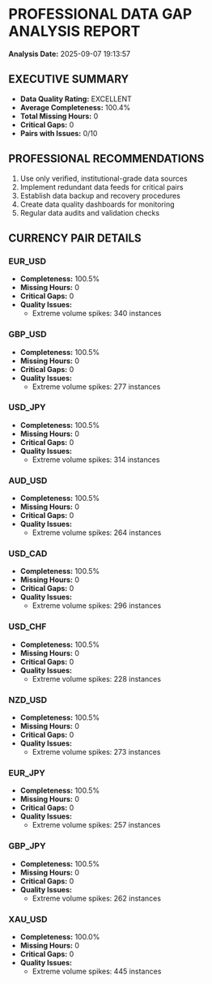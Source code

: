 # PROFESSIONAL DATA GAP ANALYSIS REPORT

**Analysis Date:** 2025-09-07 19:13:57

## EXECUTIVE SUMMARY

- **Data Quality Rating:** EXCELLENT
- **Average Completeness:** 100.4%
- **Total Missing Hours:** 0
- **Critical Gaps:** 0
- **Pairs with Issues:** 0/10

## PROFESSIONAL RECOMMENDATIONS

1. Use only verified, institutional-grade data sources
2. Implement redundant data feeds for critical pairs
3. Establish data backup and recovery procedures
4. Create data quality dashboards for monitoring
5. Regular data audits and validation checks

## CURRENCY PAIR DETAILS

### EUR_USD
- **Completeness:** 100.5%
- **Missing Hours:** 0
- **Critical Gaps:** 0
- **Quality Issues:**
  - Extreme volume spikes: 340 instances

### GBP_USD
- **Completeness:** 100.5%
- **Missing Hours:** 0
- **Critical Gaps:** 0
- **Quality Issues:**
  - Extreme volume spikes: 277 instances

### USD_JPY
- **Completeness:** 100.5%
- **Missing Hours:** 0
- **Critical Gaps:** 0
- **Quality Issues:**
  - Extreme volume spikes: 314 instances

### AUD_USD
- **Completeness:** 100.5%
- **Missing Hours:** 0
- **Critical Gaps:** 0
- **Quality Issues:**
  - Extreme volume spikes: 264 instances

### USD_CAD
- **Completeness:** 100.5%
- **Missing Hours:** 0
- **Critical Gaps:** 0
- **Quality Issues:**
  - Extreme volume spikes: 296 instances

### USD_CHF
- **Completeness:** 100.5%
- **Missing Hours:** 0
- **Critical Gaps:** 0
- **Quality Issues:**
  - Extreme volume spikes: 228 instances

### NZD_USD
- **Completeness:** 100.5%
- **Missing Hours:** 0
- **Critical Gaps:** 0
- **Quality Issues:**
  - Extreme volume spikes: 273 instances

### EUR_JPY
- **Completeness:** 100.5%
- **Missing Hours:** 0
- **Critical Gaps:** 0
- **Quality Issues:**
  - Extreme volume spikes: 257 instances

### GBP_JPY
- **Completeness:** 100.5%
- **Missing Hours:** 0
- **Critical Gaps:** 0
- **Quality Issues:**
  - Extreme volume spikes: 262 instances

### XAU_USD
- **Completeness:** 100.0%
- **Missing Hours:** 0
- **Critical Gaps:** 0
- **Quality Issues:**
  - Extreme volume spikes: 445 instances


